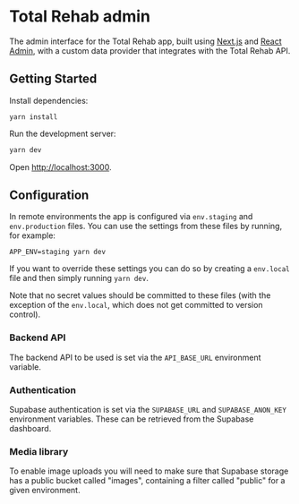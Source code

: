 # Total Rehab admin

The admin interface for the Total Rehab app, built using
[Next.js](https://nextjs.org/docs) and [React Admin](https://marmelab.com/react-admin/),
with a custom data provider that integrates with the Total Rehab API.

## Getting Started

Install dependencies:

```text
yarn install
```

Run the development server:

```bash
yarn dev
```

Open [http://localhost:3000](http://localhost:3000).

## Configuration

In remote environments the app is configured via `env.staging` and
`env.production` files. You can use the settings from these files by running,
for example:

```text
APP_ENV=staging yarn dev
```

If you want to override these settings you can do so by creating a `env.local`
file and then simply running `yarn dev`.

Note that no secret values should be committed to these files (with the
exception of the `env.local`, which does not get committed to version control).

### Backend API

The backend API to be used is set via the `API_BASE_URL` environment variable.

### Authentication

Supabase authentication is set via the `SUPABASE_URL` and `SUPABASE_ANON_KEY`
environment variables. These can be retrieved from the Supabase dashboard.

### Media library

To enable image uploads you will need to make sure that Supabase storage has
a public bucket called "images", containing a filter called "public" for a given
environment.
